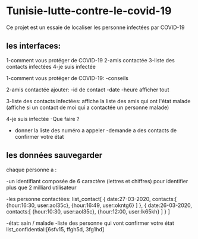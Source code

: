 # Tunisie-lutte-contre-le-covid-19

Ce projet est un essaie de localiser les personne infectées par COVID-19

## les interfaces:
1-comment vous protéger de COVID-19
2-amis contactée
3-liste des contacts infectées
4-je suis infectée

1-comment vous protéger de COVID-19:
-conseils

2-amis contactée
ajouter:
  -id de contact
  -date
  -heure
afficher tout

3-liste des contacts infectées:
affiche la liste des amis qui ont l'état malade
(affiche si un contact de moi qui a contactée un personne malade)

4-je suis infectée
-Que faire ?
  - donner la liste des numéro a appeler
-demande a des contacts de confirmer votre état

## les données sauvegarder
chaque personne a :

-un identifiant composée de 6 caractère (lettres et chiffres) 
pour identifier plus que 2 milliard utilisateur

-les personne contactées:
list_contact[
  {
    date:27-03-2020,
    contacts:[
      {hour:16:30, user:aol35c},
      {hour:16:49, user:okntg6}
    ]
  },
  {
    date:26-03-2020,
    contacts:[
      {hour:10:30, user:aol35c},
      {hour:12:00, user:lk65kh}
    ]
  }
]

-état: sain / malade
-liste des personne qui vont confirmer votre état
list_confidential:[6sfv15, ffgh5d, 3fg1hd]

